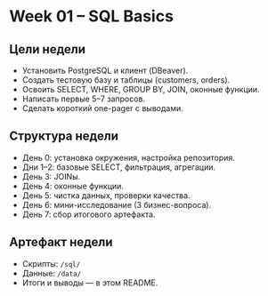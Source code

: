 # Week 01 – SQL Basics

## Цели недели
- Установить PostgreSQL и клиент (DBeaver).
- Создать тестовую базу и таблицы (customers, orders).
- Освоить SELECT, WHERE, GROUP BY, JOIN, оконные функции.
- Написать первые 5–7 запросов.
- Сделать короткий one-pager с выводами.

## Структура недели
- День 0: установка окружения, настройка репозитория.
- Дни 1–2: базовые SELECT, фильтрация, агрегации.
- День 3: JOINы.
- День 4: оконные функции.
- День 5: чистка данных, проверки качества.
- День 6: мини-исследование (3 бизнес-вопроса).
- День 7: сбор итогового артефакта.

## Артефакт недели
- Скрипты: `/sql/`
- Данные: `/data/`
- Итоги и выводы — в этом README.
